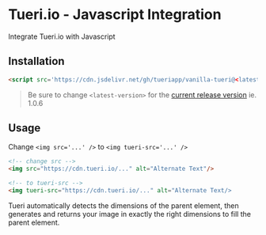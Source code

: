 # Tueri.io - Javascript Integration

Integrate Tueri.io with Javascript

## Installation

```html
<script src='https://cdn.jsdelivr.net/gh/tueriapp/vanilla-tueri@<latest-version>/dist/tueri.min.js'></script>
```

> Be sure to change `<latest-version>` for the [current release version](https://github.com/tueri-io/vanilla-tueri/releases) ie. 1.0.6

## Usage

Change `<img src='...' />` to `<img tueri-src='...' />`

```html
<!-- change src -->
<img src="https://cdn.tueri.io/..." alt="Alternate Text"/>

<!-- to tueri-src -->
<img tueri-src="https://cdn.tueri.io/..." alt="Alternate Text/>
```

Tueri automatically detects the dimensions of the parent element, then generates and returns your image in exactly the right dimensions to fill the parent element.
